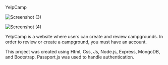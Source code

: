 YelpCamp

![Screenshot (3)](https://user-images.githubusercontent.com/80778090/185877877-7f7c8a47-291b-4b22-8a1c-8d81fdc4dd1d.png)

![Screenshot (4)](https://user-images.githubusercontent.com/80778090/185879095-6db0cd3a-67fa-4c59-baab-235978505f3f.png)

YelpCamp is a website where users can create and review campgrounds. In order to review or create a campground, you must have an account.

This project was created using Html, Css, Js, Node.js, Express, MongoDB, and Bootstrap. Passport.js was used to handle authentication.
